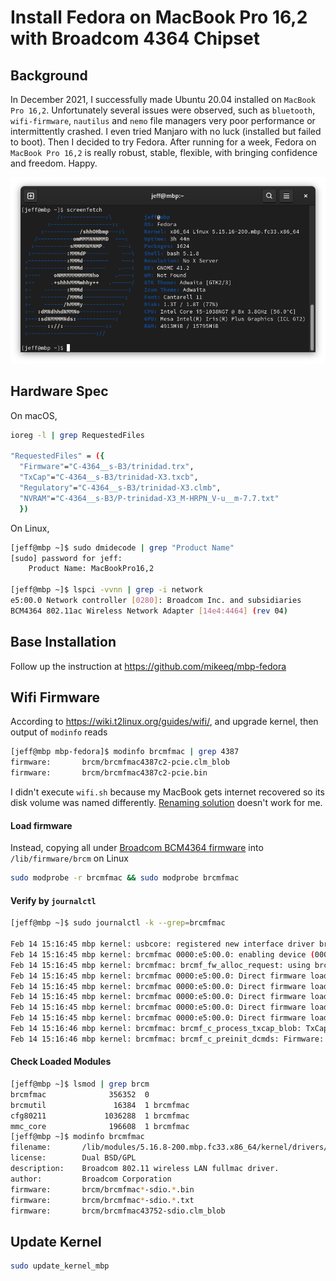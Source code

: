 # Install Fedora on MacBook Pro 16,2 with Broadcom 4364 Chipset

## Background

In December 2021, I successfully made Ubuntu 20.04 installed on `MacBook Pro 16,2`. Unfortunately several issues were observed, such as `bluetooth`, `wifi-firmware`, `nautilus` and `nemo` file managers very poor performance or intermittently crashed. I even tried Manjaro with no luck (installed but failed to boot). Then I decided to try Fedora. After running for a week, Fedora on `MacBook Pro 16,2` is really robust, stable, flexible, with bringing confidence and freedom. Happy.

![20220211_fedora_mbp](./img/20220211_fedora_mbp.png)

## Hardware Spec

On macOS,

```sh
ioreg -l | grep RequestedFiles

"RequestedFiles" = ({
  "Firmware"="C-4364__s-B3/trinidad.trx",
  "TxCap"="C-4364__s-B3/trinidad-X3.txcb",
  "Regulatory"="C-4364__s-B3/trinidad-X3.clmb",
  "NVRAM"="C-4364__s-B3/P-trinidad-X3_M-HRPN_V-u__m-7.7.txt"
  })
```

On Linux,

```sh
[jeff@mbp ~]$ sudo dmidecode | grep "Product Name"
[sudo] password for jeff:
	Product Name: MacBookPro16,2

[jeff@mbp ~]$ lspci -vvnn | grep -i network
e5:00.0 Network controller [0280]: Broadcom Inc. and subsidiaries
BCM4364 802.11ac Wireless Network Adapter [14e4:4464] (rev 04)
```

## Base Installation

Follow up the instruction at https://github.com/mikeeq/mbp-fedora

## Wifi Firmware

According to https://wiki.t2linux.org/guides/wifi/, and upgrade kernel, then output of `modinfo` reads

```sh
[jeff@mbp mbp-fedora]$ modinfo brcmfmac | grep 4387
firmware:       brcm/brcmfmac4387c2-pcie.clm_blob
firmware:       brcm/brcmfmac4387c2-pcie.bin
```

I didn't execute `wifi.sh` because my MacBook gets internet recovered so its disk volume was named differently. [Renaming solution](https://github.com/t2linux/wiki/blob/a4b46a7cfbe7efcbb6a0b6111e22172b0f5c4a77/docs/guides/wifi.md) doesn't work for me.

#### Load firmware

Instead, copying all under [Broadcom BCM4364 firmware](./brcm/) into `/lib/firmware/brcm` on Linux

```sh
sudo modprobe -r brcmfmac && sudo modprobe brcmfmac
```

#### Verify by `journalctl`

```sh
[jeff@mbp ~]$ sudo journalctl -k --grep=brcmfmac

Feb 14 15:16:45 mbp kernel: usbcore: registered new interface driver brcmfmac
Feb 14 15:16:45 mbp kernel: brcmfmac 0000:e5:00.0: enabling device (0000 -> 0002)
Feb 14 15:16:45 mbp kernel: brcmfmac: brcmf_fw_alloc_request: using brcm/brcmfmac4364b3-pcie for chip BCM4364/4
Feb 14 15:16:45 mbp kernel: brcmfmac 0000:e5:00.0: Direct firmware load for brcm/brcmfmac4364b3-pcie.apple,trinidad-HRPN-u-7.7-X3.bin failed with error -2
Feb 14 15:16:45 mbp kernel: brcmfmac 0000:e5:00.0: Direct firmware load for brcm/brcmfmac4364b3-pcie.apple,trinidad-HRPN-u-7.7.bin failed with error -2
Feb 14 15:16:45 mbp kernel: brcmfmac 0000:e5:00.0: Direct firmware load for brcm/brcmfmac4364b3-pcie.apple,trinidad-HRPN-u.bin failed with error -2
Feb 14 15:16:45 mbp kernel: brcmfmac 0000:e5:00.0: Direct firmware load for brcm/brcmfmac4364b3-pcie.apple,trinidad-HRPN.bin failed with error -2
Feb 14 15:16:45 mbp kernel: brcmfmac 0000:e5:00.0: Direct firmware load for brcm/brcmfmac4364b3-pcie.apple,trinidad-X3.bin failed with error -2
Feb 14 15:16:46 mbp kernel: brcmfmac: brcmf_c_process_txcap_blob: TxCap blob found, loading
Feb 14 15:16:46 mbp kernel: brcmfmac: brcmf_c_preinit_dcmds: Firmware: BCM4364/4 wl0: Jul 12 2021 18:02:56 version 9.30.464.0.32.5.76 FWID 01-c081cfed
```

#### Check Loaded Modules

```sh
[jeff@mbp ~]$ lsmod | grep brcm
brcmfmac              356352  0
brcmutil               16384  1 brcmfmac
cfg80211             1036288  1 brcmfmac
mmc_core              196608  1 brcmfmac
[jeff@mbp ~]$ modinfo brcmfmac
filename:       /lib/modules/5.16.8-200.mbp.fc33.x86_64/kernel/drivers/net/wireless/broadcom/brcm80211/brcmfmac/brcmfmac.ko.xz
license:        Dual BSD/GPL
description:    Broadcom 802.11 wireless LAN fullmac driver.
author:         Broadcom Corporation
firmware:       brcm/brcmfmac*-sdio.*.bin
firmware:       brcm/brcmfmac*-sdio.*.txt
firmware:       brcm/brcmfmac43752-sdio.clm_blob
```

## Update Kernel

```sh
sudo update_kernel_mbp
```
